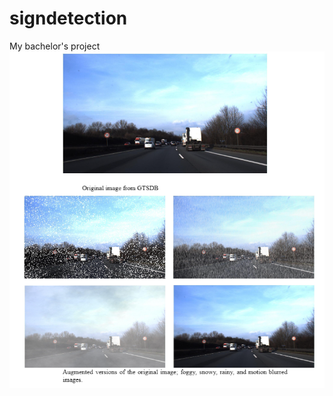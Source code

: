 # signdetection
My bachelor's project
![test](https://github.com/barankucukdeveci/signdetection/blob/main/images/augmentation.png?raw=true)
